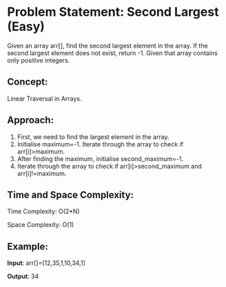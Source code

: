 # Problem Statement: Second Largest (Easy)
Given an array arr[], find the second largest element in the array. If the second largest element does not exist, return -1. Given that array contains only positive integers.

## Concept:
Linear Traversal in Arrays.

## Approach:
1. First, we need to find the largest element in the array.
2. Initialise maximum=-1. Iterate through the array to check if arr[i]>maximum.
3. After finding the maximum, initialise second_maximum=-1.
4. Iterate through the array to check if arr[i]>second_maximum and arr[i]!=maximum.

## Time and Space Complexity:
Time Complexity: O(2*N)

Space Complexity: O(1)

## Example:
**Input**: arr[]=[12,35,1,10,34,1]

**Output**: 34
